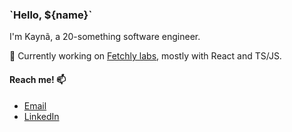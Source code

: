 ### \`Hello, ${name}\`

I'm Kaynã, a 20-something software engineer.

🔭 Currently working on [Fetchly labs](https://fetch.ly/), mostly with React and TS/JS.

#### Reach me! 📫
- [Email](mailto:kayna30p@gmail.com)
- [LinkedIn](https://www.linkedin.com/in/kayn%C3%A3-camargo-8259071a1/)


<!--
**kayzzu/kayzzu** is a ✨ _special_ ✨ repository because its `README.md` (this file) appears on your GitHub profile.

Here are some ideas to get you started:

- 🔭 I’m currently working on ...
- 🌱 I’m currently learning ...
- 👯 I’m looking to collaborate on ...
- 🤔 I’m looking for help with ...
- 💬 Ask me about ...
- 📫 How to reach me: ...
- 😄 Pronouns: ...
- ⚡ Fun fact: ...
-->
